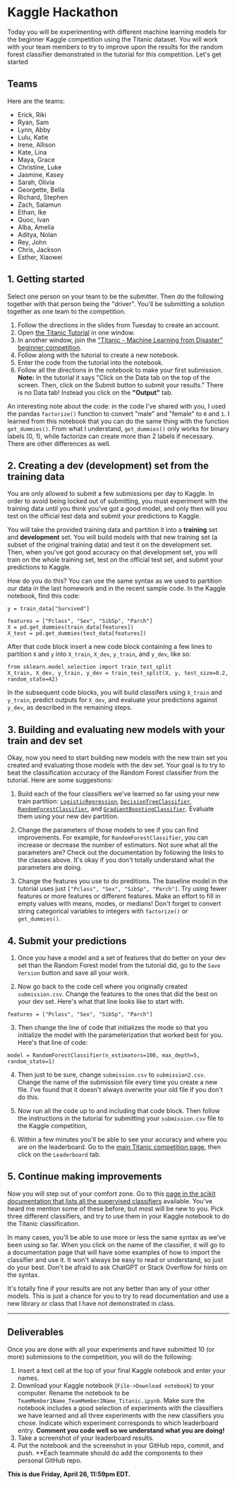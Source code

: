 # Kaggle Hackathon

Today you will be experimenting with different machine learning models for the beginner Kaggle competition using the Titanic dataset. You will work with your team members to try to improve upon the results for the random forest classifier demonstrated in the tutorial for this competition. Let's get started

## Teams
Here are the teams:

* Erick, Riki
* Ryan, Sam
* Lynn, Abby
* Lulu, Katie
* Irene, Allison
* Kate, Lina
* Maya, Grace
* Christine, Luke
* Jasmine, Kasey
* Sarah, Olivia
* Georgette, Bella
* Richard, Stephen	
* Zach, Salamun
* Ethan, Ike
* Quoc, Ivan
* Alba, Amelia
* Aditya, Nolan
* Rey, John
* Chris, Jackson
* Esther, Xiaowei


## 1. Getting started
Select one person on your team to be the submitter. Then do the following together with that person being the "driver". You'll be submitting a solution together as one team to the competition.

1. Follow the directions in the slides from Tuesday to create an account.
2. Open [the Titanic Tutorial](https://www.kaggle.com/code/alexisbcook/titanic-tutorial) in one window.
3. In another window, join the ["Titanic - Machine Learning from Disaster" beginner competition](https://www.kaggle.com/competitions/titanic).
4. Follow along with the tutorial to create a new notebook.
5. Enter the code from the tutorial into the notebook.
6. Follow all the directions in the notebook to make your first submission. **Note:** In the tutorial it says "Click on the Data tab on the top of the screen. Then, click on the Submit button to submit your results." There is no Data tab! Instead you click on the **"Output"** tab.

An interesting note about the code: in the code I've shared with you, I used the pandas `factorize()` function to convert "male" and "female" to `0` and `1`. I learned from this notebook that you can do the same thing with the function `get_dummies()`. From what I understand, `get_dummies()` only works for binary labels (0, 1), while factorize can create more than 2 labels if necessary. There are other differences as well.

## 2. Creating a dev (development) set from the training data
You are only allowed to submit a few submissions per day to Kaggle. In order to avoid being locked out of submitting, you must experiment with the training data until you think you've got a good model, and only then will you test on the official test data and submit your predictions to Kaggle.  

You will take the provided training data and partition it into a **training** set and  **development** set. You will build models with that new training set (a subset of the original training data) and test it on the development set. Then, when you've got good accuracy on that development set, you will train on the whole training set, test on the official test set, and submit your predictions to Kaggle.

How do you do this? You can use the same syntax as we used to partition our data in the last homework and in the recent sample code. In the Kaggle notebook, find this code:

```
y = train_data["Survived"]

features = ["Pclass", "Sex", "SibSp", "Parch"]
X = pd.get_dummies(train_data[features])
X_test = pd.get_dummies(test_data[features])

```
After that code block insert a new code block containing a few lines to partition `X` and `y` into `X_train`, `X_dev`, `y_train`, and `y_dev`, like so:

```
from sklearn.model_selection import train_test_split
X_train, X_dev, y_train, y_dev = train_test_split(X, y, test_size=0.2, random_state=42)
```

In the subsequent code blocks, you will build classifers using `X_train` and `y_train`, predict outputs for `X_dev`, and evaluate your predictions against `y_dev`, as described in the remaining steps.

## 3. Building and evaluating new models with your train and dev set
Okay, now you need to start building new models with the new train set you created and evaluating those models with the dev set. Your goal is to try to beat the classification accuracy of the Random Forest classifier from the tutorial. Here are some suggestions:

1. Build each of the four classifiers we've learned so far using your new train partition: [`LogisticRegression`](https://scikit-learn.org/stable/modules/generated/sklearn.linear_model.LogisticRegression.html), [`DecisionTreeClassifier`](https://scikit-learn.org/stable/modules/generated/sklearn.tree.DecisionTreeClassifier.html), [`RandomForestClassifier`](https://scikit-learn.org/stable/modules/generated/sklearn.ensemble.RandomForestClassifier.html), and [`GradientBoostingClassifier`](https://scikit-learn.org/stable/modules/generated/sklearn.ensemble.GradientBoostingClassifier.html#sklearn.ensemble.GradientBoostingClassifier). Evaluate them using your new dev partition. 

2. Change the parameters of those models to see if you can find improvements. For example, for `RandomForestClassifier`, you can increase or decrease the number of estimators. Not sure what all the parameters are? Check out the documentation by following the links to the classes above. It's okay if you don't totally understand what the parameters are doing.

3. Change the features you use to do preditions. The baseline model in the tutorial uses just `["Pclass", "Sex", "SibSp", "Parch"]`. Try using fewer features or more features or different features. Make an effort to fill in empty values with means, modes, or medians! Don't forget to convert string categorical variables to integers with `factorize()` or `get_dummies()`.

## 4. Submit your predictions

1. Once you have a model and a set of features that do better on your dev set than the Random Forest model from the tutorial did, go to the `Save Version` button and save all your work. 

2. Now go back to the code cell where you originally created `submission.csv`. Change the features to the ones that did the best on your dev set. Here's what that line looks like to start with.

```
features = ["Pclass", "Sex", "SibSp", "Parch"]
```

3. Then change the line of code that initializes the mode so that you initialize the model with the parameterization that worked best for you. Here's that line of code:

```
model = RandomForestClassifier(n_estimators=100, max_depth=5, random_state=1)
```

4. Then just to be sure, change `submission.csv` to `submission2.csv`. Change the name of the submission file every time you create a new file. I've found that it doesn't always overwrite your old file if you don't do this.

4. Now run all the code up to and including that code block. Then follow the instructions in the tutorial for submitting your `submission.csv` file to the Kaggle competition,

5. Within a few minutes you'll be able to see your accuracy and where you are on the leaderboard. Go to the [main Titanic competition page](https://www.kaggle.com/c/titanic/), then click on the `Leaderboard` tab.

## 5. Continue making improvements
Now you will step out of your comfort zone. Go to this [page in the scikit documentation that lists all the supervised classifiers](https://scikit-learn.org/stable/supervised_learning.html) available. You've heard me mention some of these before, but most will be new to you. Pick three different classifiers, and try to use them in your Kaggle notebook to do the Titanic classification. 

In many cases, you'll be able to use more or less the same syntax as we've been using so far. When you click on the name of the classifier, it will go to a documentation page that will have some examples of how to import the classifier and use it. It won't always be easy to read or understand, so just do your best. Don't be afraid to ask ChatGPT or Stack Overflow for hints on the syntax.

It's totally fine if your results are not any better than any of your other models. This is just a chance for you to try to read documentation and use a new library or class that I have not demonstrated in class.

---

## Deliverables
Once you are done with all your experiments and have submitted 10 (or more) submissions to the competition, you will do the following:

1. Insert a text cell at the top of your final Kaggle notebook and enter your names.
2. Download your Kaggle notebook (`File->Download notebook`) to your computer. Rename the notebook to be `TeamMember1Name_TeamMember2Name_Titanic.ipynb`. Make sure the notebook includes a good selection of experiments with the classifiers we have learned and all three experiments with the new classifiers you chose. Indicate which experiment corresponds to which leaderboard entry. **Comment you code well so we understand what you are doing!**
3. Take a screenshot of your leaderboard results.
4. Put the notebook and the screenshot in your GitHub repo, commit, and push. **Each teammate should do add the components to their personal GitHub repo.

**This is due Friday, April 26, 11:59pm EDT.**

